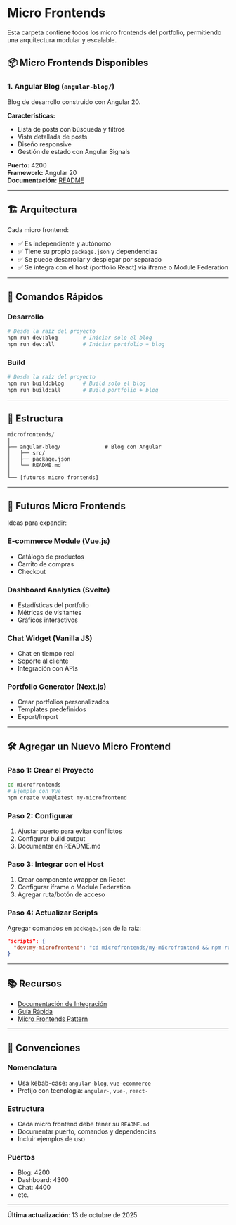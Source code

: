 # Micro Frontends

Esta carpeta contiene todos los micro frontends del portfolio, permitiendo una arquitectura modular y escalable.

## 📦 Micro Frontends Disponibles

### 1. Angular Blog (`angular-blog/`)
Blog de desarrollo construido con Angular 20.

**Características:**
- Lista de posts con búsqueda y filtros
- Vista detallada de posts
- Diseño responsive
- Gestión de estado con Angular Signals

**Puerto:** 4200  
**Framework:** Angular 20  
**Documentación:** [README](./angular-blog/README.md)

---

## 🏗️ Arquitectura

Cada micro frontend:
- ✅ Es independiente y autónomo
- ✅ Tiene su propio `package.json` y dependencias
- ✅ Se puede desarrollar y desplegar por separado
- ✅ Se integra con el host (portfolio React) vía iframe o Module Federation

---

## 🚀 Comandos Rápidos

### Desarrollo
```bash
# Desde la raíz del proyecto
npm run dev:blog        # Iniciar solo el blog
npm run dev:all         # Iniciar portfolio + blog
```

### Build
```bash
# Desde la raíz del proyecto
npm run build:blog      # Build solo el blog
npm run build:all       # Build portfolio + blog
```

---

## 📁 Estructura

```
microfrontends/
│
├── angular-blog/              # Blog con Angular
│   ├── src/
│   ├── package.json
│   └── README.md
│
└── [futuros micro frontends]
```

---

## 🔮 Futuros Micro Frontends

Ideas para expandir:

### E-commerce Module (Vue.js)
- Catálogo de productos
- Carrito de compras
- Checkout

### Dashboard Analytics (Svelte)
- Estadísticas del portfolio
- Métricas de visitantes
- Gráficos interactivos

### Chat Widget (Vanilla JS)
- Chat en tiempo real
- Soporte al cliente
- Integración con APIs

### Portfolio Generator (Next.js)
- Crear portfolios personalizados
- Templates predefinidos
- Export/Import

---

## 🛠️ Agregar un Nuevo Micro Frontend

### Paso 1: Crear el Proyecto
```bash
cd microfrontends
# Ejemplo con Vue
npm create vue@latest my-microfrontend
```

### Paso 2: Configurar
1. Ajustar puerto para evitar conflictos
2. Configurar build output
3. Documentar en README.md

### Paso 3: Integrar con el Host
1. Crear componente wrapper en React
2. Configurar iframe o Module Federation
3. Agregar ruta/botón de acceso

### Paso 4: Actualizar Scripts
Agregar comandos en `package.json` de la raíz:
```json
"scripts": {
  "dev:my-microfrontend": "cd microfrontends/my-microfrontend && npm run dev"
}
```

---

## 📚 Recursos

- [Documentación de Integración](../MICROFRONTENDS.md)
- [Guía Rápida](../QUICKSTART.md)
- [Micro Frontends Pattern](https://micro-frontends.org/)

---

## 🤝 Convenciones

### Nomenclatura
- Usa kebab-case: `angular-blog`, `vue-ecommerce`
- Prefijo con tecnología: `angular-`, `vue-`, `react-`

### Estructura
- Cada micro frontend debe tener su `README.md`
- Documentar puerto, comandos y dependencias
- Incluir ejemplos de uso

### Puertos
- Blog: 4200
- Dashboard: 4300
- Chat: 4400
- etc.

---

**Última actualización**: 13 de octubre de 2025
